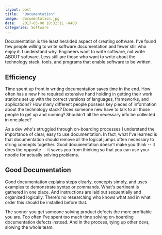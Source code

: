 ```yaml
---
layout: post
title:  "Documentation"
image:  documentation.jpg
date:   2017-05-08 10:32:11 -0400
categories: Software
---
```

Documentation is the least heralded aspect of creating software. I've found few people willing to write software documentation and fewer still who enjoy it. I understand why. Engineers want to write software, not write ABOUT software. Less still are those who want to write about the technology stack, tools, and programs that enable software to be written.

## Efficiency

Time spent up front in writing documentation saves time in the end. How often has a new hire required extensive hand holding in getting their work stations set up with the correct versions of languages, frameworks, and applications? How many different people possess key pieces of information about the technology stack? Does someone new have to talk to all those people to get up and running? Shouldn't all the necessary info be collected in one place?

As a dev who's struggled through on-boarding processes I understand the importance of clear, easy to use documentation. In fact, what I've learned is that documentation should remove all the logical jumps often necessary to string concepts together. Good documentation doesn't make you think -- it does the opposite -- it saves you from thinking so that you can use your noodle for actually solving problems.

## Good Documentation

Good documentation explains steps clearly, concepts simply, and uses examples to demonstrate syntax or commands. What's pertinent is gathered in one place. And instructions are laid out sequentially and organized logically. There's no researching who knows what and in what order this should be installed before that.

The sooner you get someone solving product defects the more profitable you are. Too often I've spent too much time solving on-boarding documentation defects instead. And in the process, tying up other devs, slowing the whole team.
